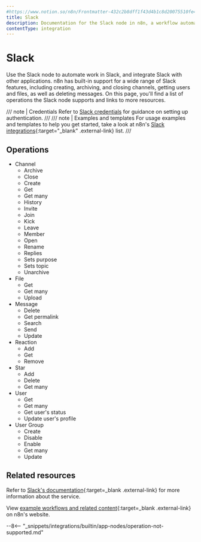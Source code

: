 ```yaml
---
#https://www.notion.so/n8n/Frontmatter-432c2b8dff1f43d4b1c8d20075510fe4
title: Slack
description: Documentation for the Slack node in n8n, a workflow automation platform. Includes details of operations and configuration, and links to examples and credentials information.
contentType: integration
---
```


# Slack

Use the Slack node to automate work in Slack, and integrate Slack with other applications. n8n has built-in support for a wide range of Slack features, including creating, archiving, and closing channels, getting users and files, as well as deleting messages.
On this page, you'll find a list of operations the Slack node supports and links to more resources.

/// note | Credentials
Refer to [Slack credentials](/integrations/builtin/credentials/slack/) for guidance on setting up authentication. 
///
/// note | Examples and templates
For usage examples and templates to help you get started, take a look at n8n's [Slack integrations](https://n8n.io/integrations/slack/){:target="_blank" .external-link} list.
///

## Operations

* Channel
    * Archive
    * Close
    * Create
    * Get
    * Get many
    * History
    * Invite
    * Join
    * Kick
    * Leave
    * Member
    * Open
    * Rename
    * Replies
    * Sets purpose
    * Sets topic
    * Unarchive
* File
    * Get
    * Get many
    * Upload
* Message
    * Delete
    * Get permalink
    * Search
    * Send
    * Update
* Reaction
    * Add
    * Get
    * Remove
* Star
    * Add
    * Delete
    * Get many
* User
    * Get
	* Get many
    * Get user's status
	* Update user's profile
* User Group
    * Create
    * Disable
    * Enable
    * Get many
    * Update

## Related resources

Refer to [Slack's documentation](https://api.slack.com/){:target=_blank .external-link} for more information about the service.
	
View [example workflows and related content](https://n8n.io/integrations/slack/){:target=_blank .external-link} on n8n's website.

--8<-- "_snippets/integrations/builtin/app-nodes/operation-not-supported.md"
